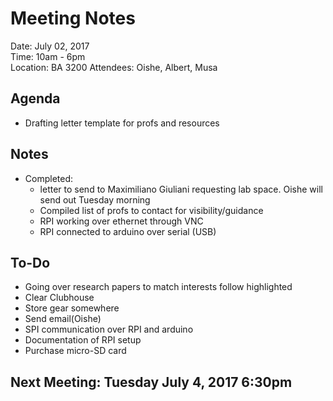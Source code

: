 # Meeting Notes

Date:  July 02, 2017  
Time:  10am  - 6pm  
Location:  BA 3200
Attendees:  Oishe, Albert, Musa

## Agenda

- Drafting letter template for profs and resources

## Notes
- Completed:
  - letter to send to Maximiliano Giuliani requesting lab space. Oishe will send out Tuesday morning
  - Compiled list of profs to contact for visibility/guidance
  - RPI working over ethernet through VNC
  - RPI connected to arduino over serial (USB)

## To-Do
- Going over research papers to match interests follow highlighted
- Clear Clubhouse
- Store gear somewhere
- Send email(Oishe)
- SPI communication over RPI and arduino
- Documentation of RPI setup
- Purchase micro-SD card

## Next Meeting: Tuesday July 4, 2017 6:30pm  

